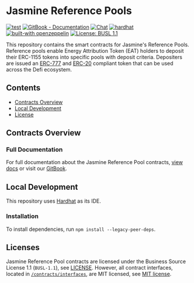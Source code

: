 # Jasmine Reference Pools

[![test](https://github.com/Jasmine-Energy/v1-pools-contracts/actions/workflows/test.yml/badge.svg)](https://github.com/Jasmine-Energy/v1-pools-contracts/actions/workflows/test.yml)
[![GitBook - Documentation](https://img.shields.io/badge/GitBook-Documentation-orange?logo=gitbook&logoColor=white)](https://docs.jasmine.energy/)
[![Chat](https://img.shields.io/discord/1012757430779789403)](https://discord.gg/bcGUebezJb)
[![hardhat](https://hardhat.org/buidler-plugin-badge.svg?1)](https://hardhat.org)
[![built-with openzeppelin](https://img.shields.io/badge/built%20with-OpenZeppelin-3677FF)](https://docs.openzeppelin.com/)
[![License: BUSL 1.1](https://img.shields.io/badge/License-BUSL%201.1-blue.svg)](./LICENSE)

This repository contains the smart contracts for Jasmine's Reference Pools. Reference pools enable Energy Attribution Token (EAT) holders to deposit their ERC-1155 tokens into specific pools with deposit criteria. Depositers are issued an [ERC-777](https://eips.ethereum.org/EIPS/eip-777) and [ERC-20](https://eips.ethereum.org/EIPS/eip-20) compliant token that can be used across the Defi ecosystem.

## Contents
- [Contracts Overview](#contracts-overview)
- [Local Development](#local-development)
- [License](#license)

## Contracts Overview

### Full Documentation
For full documentation about the Jasmine Reference Pool contracts, [view docs](./docs/) or visit our [GitBook](https://docs.jasmine.energy/).

## Local Development
This repository uses [Hardhat](https://hardhat.org/) as its IDE.

### Installation
To install dependencies, run `npm install --legacy-peer-deps`.

## Licenses
Jasmine Reference Pool contracts are licensed under the Business Source License 1.1 (`BUSL-1.1`), see [LICENSE](./LICENSE). However, all contract interfaces, located in [`/contracts/interfaces`](./contracts/interfaces), are MIT licensed, see [MIT license](./contracts/interfaces/LICENSE).
